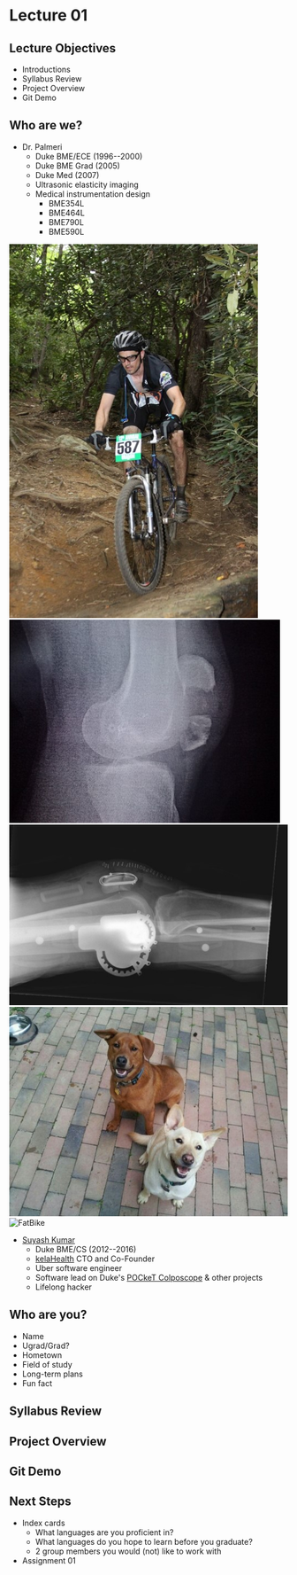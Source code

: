 Lecture 01
==========

Lecture Objectives
-------------------
* Introductions
* Syllabus Review
* Project Overview
* Git Demo

Who are we?
-----------
* Dr. Palmeri
  + Duke BME/ECE (1996--2000)
  + Duke BME Grad (2005)
  + Duke Med (2007)
  + Ultrasonic elasticity imaging
  + Medical instrumentation design
    - BME354L
    - BME464L
    - BME790L
    - BME590L

![HeartBreakRidge](hbr.jpg)
![Fx](fx.jpg)
![PatellaWires](patella_wires.jpg)
![AveryZiva](dogs.jpg)
![FatBike](bigjob.jpg)

* [Suyash Kumar](http://suyashkumar.com/)
  + Duke BME/CS (2012--2016)
  + [kelaHealth](http://kelahealth.com/) CTO and Co-Founder
  + Uber software engineer
  + Software lead on Duke's [POCkeT Colposcope](https://www.pocketcolposcope.com/) & other projects
  + Lifelong hacker

Who are you?
------------
* Name
* Ugrad/Grad?
* Hometown
* Field of study
* Long-term plans
* Fun fact

Syllabus Review
---------------

Project Overview
----------------

Git Demo
--------

Next Steps
---------
* Index cards
  + What languages are you proficient in?
  + What languages do you hope to learn before you graduate?
  + 2 group members you would (not) like to work with
* Assignment 01
